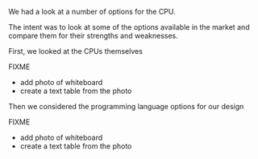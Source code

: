 We had a look at a number of options for the CPU.

The intent was to look at some of the options available in the market and
compare them for their strengths and weaknesses.

First, we looked at the CPUs themselves

FIXME
- add photo of whiteboard
- create a text table from the photo

Then we considered the programming language options for our design

FIXME
- add photo of whiteboard
- create a text table from the photo
